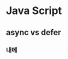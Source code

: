 # Java Script

## async vs defer

### <head>내에 <script>하기

```html
<!DOCTYPE html>
<html lang="en">
  <head>
    <meta charset="UTF-8" />
    <meta http-equiv="X-UA-Compatible" content="IE=edge" />
    <meta name="viewport" content="width=device-width, initial-scale=1.0" />
    <title>Document</title>
    <script src="main.js"></script>
  </head>
  <body></body>
</html>
```

![script1](https://user-images.githubusercontent.com/85210506/138698985-811d3b00-c398-400b-b0ae-c276c8dfdecd.jpg)

  
##### 과정

1. HTML을 위에서 아래로 쭉 parsing
2. script 태그가 보이면 main.js를 다운
3. parsing을 멈춘다.
4. 필요한 자바스크립트 파일을 서버에서 다운
5. 자바스크립트 파일 실행
6. 다시 parsing 진행

##### 단점

1. js 파일이 크고, 인터넷이 느리다면 사용자가 웹사이트를 보는데까지 많은 시간이 소요된다.

---

### <body>내 끝에 <script>하기

```html
<!DOCTYPE html>
<html lang="en">
  <head>
    <meta charset="UTF-8" />
    <meta http-equiv="X-UA-Compatible" content="IE=edge" />
    <meta name="viewport" content="width=device-width, initial-scale=1.0" />
    <title>Document</title>
  </head>
  <body>
    <div></div>
    <script src="main.js"></script>
  </body>
</html>
```

![script2](https://user-images.githubusercontent.com/85210506/138699083-49ecca9d-b313-4646-b600-f1193da4fdef.jpg)

  
##### 과정

1. 브라우저가 HTML 다운 후 위에서 아래로 parsing 후 페이지 준비
2. script 태그가 보이면 서버에서 자바스크립트 파일 받아온다. (fetching)

##### 특징

1. 사용자가 js를 받기 전에도 페이지를 볼 수 있다.
2. 사용자가 기본적인 컨텐츠를 빨리 볼 수 있다.

##### 단점

1. 웹사이트가 js에 의존적이라면. 즉, 사용자가 의미있는 컨텐츠를 보기 위해서는 자바스크립트를 이용해서 서버에 있는 데이터를 받아오거나, DOM 요소를 더 예쁘게 꾸미는 방식으로 동작하는 웹사이트라면 사용자가 정상적인 페이지를 보기 전까지는 사용자가 패칭, 사용하는 시간까지 기다려야한다.

---

### HEAD + async

```html
<!DOCTYPE html>
<html lang="en">
  <head>
    <meta charset="UTF-8" />
    <meta http-equiv="X-UA-Compatible" content="IE=edge" />
    <meta name="viewport" content="width=device-width, initial-scale=1.0" />
    <title>Document</title>
    <script async src="main.js"></script>
  </head>
  <body>
    <div></div>
  </body>
</html>
``` 
![script3](https://user-images.githubusercontent.com/85210506/138699160-0a834cab-6aef-4153-b7d7-2462cca63108.jpg)
  
![script 여러개 정의 시](https://user-images.githubusercontent.com/85210506/138699248-1637106f-4ccb-431a-acfc-b8eb1ddcf0b8.jpg)

  
##### 과정

1. 브라우저가 HTML 다운 후 parsing 하다가
2. async를 확인 후 병렬로 main.js 파일을 다운 받으라고 명령한다.
3. 명령 후 HTML parsing하다가
4. main.js 다운 완료되면 그때 parsing 멈춘 후 다운 완료된 main.js 실행
5. main.js 실행 완료 후 나머지 HTML parsing한다.

##### 장점

1. fetching이 parsing하는 동안 병렬적으로 일어나기 때문에 다운로드 받는 시간 절약할 수 있다.

##### 단점

1.  자바스크립트가 HTML이 parsing되기도 전에 실행이 되기 때문에 querySelector를 이용해 DOM요소를 조작하는 코드가 있다면, 조작하려고 하는 시점에 HTML이 원하는 요소가 아직 정의되어 있지 않을 수가 있다.
2.  HTML을 parsing하는 동안에 언제든지 자바스크립트를 실행하기 위해서 멈출 수 있기 때문에 사용자가 페이지를 보는데 시간이 걸릴 수 있다.
3.  자바스크립트를 여러개 script하면 정의된 script 순서와는 상관없이 먼저 다운된 자바스크립트부터 실행이 되기 때문에 순서에 의존적인 자바스크립트라면 문제가 발생한다.

---

### HEAD + defer

```html
<!DOCTYPE html>
<html lang="en">
  <head>
    <meta charset="UTF-8" />
    <meta http-equiv="X-UA-Compatible" content="IE=edge" />
    <meta name="viewport" content="width=device-width, initial-scale=1.0" />
    <title>Document</title>
    <script defer src="main.js"></script>
  </head>
  <body>
    <div></div>
  </body>
</html>
```

![script4](https://user-images.githubusercontent.com/85210506/138699361-e2b8b60d-784d-4551-9606-da63e04082df.jpg)
![script 여러개 정의 시](https://user-images.githubusercontent.com/85210506/138699368-43be2115-bb0f-4267-936c-767ddcefec2a.jpg)

  
##### 과정

1. 브라우저가 HTML 다운 후 parsing 하다가
2. script defer를 확인 후 main.js 다운 받으라고 명령한다.
3. 명령 후 나머지 HTML을 끝까지 parsing한다.
4. HTML parsing을 끝낸 다음에 다운된 자바스크립트를 실행한다.

##### 장점

1. fetching이 parsing하는 동안 병렬적으로 일어나기 때문에 다운로드 받는 시간 절약할 수 있다.
2. parsing하는 동안 자바스크립트 다운을 다 받아놓은 이후 순서대로 실행하기 때문에 원하는대로 스크립트가 실행된다.

##### 단점

1.  자바스크립트가 HTML이 parsing되기도 전에 실행이 되기 때문에 querySelector를 이용해 DOM요소를 조작하는 코드가 있다면, 조작하려고 하는 시점에 HTML이 원하는 요소가 아직 정의되어 있지 않을 수가 있다.
2.  HTML을 parsing하는 동안에 언제든지 자바스크립트를 실행하기 위해서 멈출 수 있기 때문에 사용자가 페이지를 보는데 시간이 걸릴 수 있다.

---
